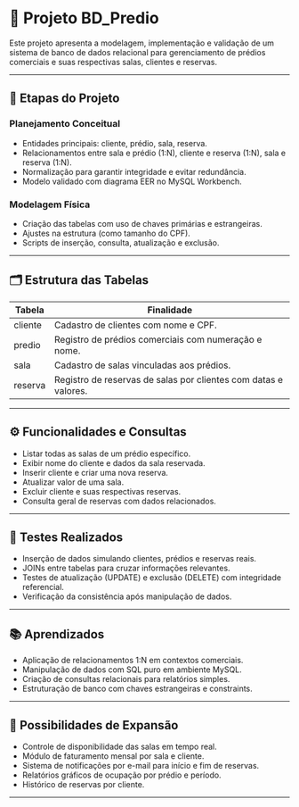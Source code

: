 # 🏢 Projeto BD_Predio

Este projeto apresenta a modelagem, implementação e validação de um sistema de banco de dados relacional para gerenciamento de prédios comerciais e suas respectivas salas, clientes e reservas.

---

## 📐 Etapas do Projeto

### Planejamento Conceitual  
- Entidades principais: cliente, prédio, sala, reserva.  
- Relacionamentos entre sala e prédio (1:N), cliente e reserva (1:N), sala e reserva (1:N).  
- Normalização para garantir integridade e evitar redundância.  
- Modelo validado com diagrama EER no MySQL Workbench.

### Modelagem Física  
- Criação das tabelas com uso de chaves primárias e estrangeiras.  
- Ajustes na estrutura (como tamanho do CPF).  
- Scripts de inserção, consulta, atualização e exclusão.

---

## 🗂️ Estrutura das Tabelas

| Tabela     | Finalidade                                                       |
|------------|------------------------------------------------------------------|
| cliente    | Cadastro de clientes com nome e CPF.                             |
| predio     | Registro de prédios comerciais com numeração e nome.             |
| sala       | Cadastro de salas vinculadas aos prédios.                        |
| reserva    | Registro de reservas de salas por clientes com datas e valores.  |

---

## ⚙️ Funcionalidades e Consultas

- Listar todas as salas de um prédio específico.  
- Exibir nome do cliente e dados da sala reservada.  
- Inserir cliente e criar uma nova reserva.  
- Atualizar valor de uma sala.  
- Excluir cliente e suas respectivas reservas.  
- Consulta geral de reservas com dados relacionados.

---

## 🧪 Testes Realizados

- Inserção de dados simulando clientes, prédios e reservas reais.  
- JOINs entre tabelas para cruzar informações relevantes.  
- Testes de atualização (UPDATE) e exclusão (DELETE) com integridade referencial.  
- Verificação da consistência após manipulação de dados.

---

## 📚 Aprendizados

- Aplicação de relacionamentos 1:N em contextos comerciais.  
- Manipulação de dados com SQL puro em ambiente MySQL.  
- Criação de consultas relacionais para relatórios simples.  
- Estruturação de banco com chaves estrangeiras e constraints.

---

## 🚀 Possibilidades de Expansão

- Controle de disponibilidade das salas em tempo real.  
- Módulo de faturamento mensal por sala e cliente.  
- Sistema de notificações por e-mail para início e fim de reservas.  
- Relatórios gráficos de ocupação por prédio e período.  
- Histórico de reservas por cliente.

---
